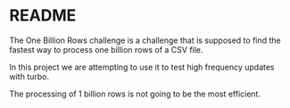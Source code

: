 # README

The One Billion Rows challenge is a challenge that is supposed to find the fastest way to process one billion rows of a CSV file. 

In this project we are attempting to use it to test high frequency updates with turbo.

The processing of 1 billion rows is not going to be the most efficient.
